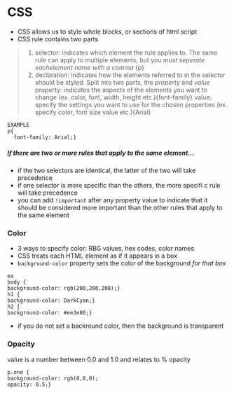 # CSS
- CSS allows us to style whole blocks, or sections of html script
- CSS rule contains two parts
> 1. selector: indicates which element the rule applies to. The same rule can apply to multiple elements, but you *must seperate eachelement name with a comma* {p}
> 2. declaration: indicates how the elements referred to in the selector should be styled.  Split into two parts, the *property* and *value*
> property: indicates the aspects of the elements you want to change (ex. color, font, width, height etc.){font-family}
> value: specify the settings you want to use for the chosen properties (ex. specify color, font size value etc.){Arial}
```
EXAMPLE
p{
  font-family: Arial;}
```
##### If there are two or more rules that apply to the same element...
- if the two selectors are identical, the latter of the two will take precedence
- if one selector is more specific than the others, the more specifi c rule will take precedence
- you can add `!important` after any property value to indicate that it should be considered more important than the other rules that apply to the same element

### Color
- 3 ways to specify color: RBG values, hex codes, color names
- CSS treats each HTML element as if it appears in a box
- `background-color` property sets the color of the background *for that box*
```
ex
body {
background-color: rgb(200,200,200);} 
h1 {
background-color: DarkCyan;}
h2 {
background-color: #ee3e80;}
```
- if you do not set a backround color, then the background is transparent

### Opacity
value is a number between 0.0 and 1.0 and relates to % opacity
```
p.one {
background-color: rgb(0,0,0);
opacity: 0.5;}
```
